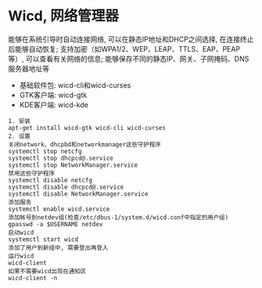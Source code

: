 # Wicd, 网络管理器

能够在系统引导时自动连接网络, 可以在静态IP地址和DHCP之间选择, 在连接终止后能够自动恢复; 支持加密（如WPA1/2、WEP、LEAP、TTLS、EAP、PEAP等）, 可以查看有关网络的信息; 能够保存不同的静态IP、网关、子网掩码、DNS服务器地址等

+ 基础软件包: wicd-cli和wicd-curses
+ GTK客户端: wicd-gtk
+ KDE客户端: wicd-kde

```
1. 安装
apt-get install wicd-gtk wicd-cli wicd-curses
2. 设置
关闭network、dhcpbd和networkmanager这些守护程序
systemctl stop netcfg
systemctl stop dhcpcd@.service
systemctl stop NetworkManager.service
禁用这些守护程序
systemctl disable netcfg
systemctl disable dhcpcd@.service
systemctl disable NetworkManager.service
添加服务
systemctl enable wicd.service
添加帐号到netdev组(检查/etc/dbus-1/system.d/wicd.conf中指定的用户组)
gpasswd -a $USERNAME netdev
启动wicd
systemctl start wicd
添加了用户到新组中, 需要登出再登入
运行wicd
wicd-client
如果不需要wicd出现在通知区
wicd-client -n
```
